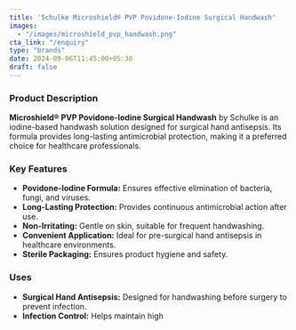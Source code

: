 ```yaml
---
title: 'Schulke Microshield® PVP Povidone-Iodine Surgical Handwash'
images:
  - "/images/microshield_pvp_handwash.png"
cta_link: "/enquiry"
type: "brands"
date: 2024-09-06T11:45:00+05:30
draft: false
---
```


### Product Description

**Microshield® PVP Povidone-Iodine Surgical Handwash** by Schulke is an iodine-based handwash solution designed for surgical hand antisepsis. Its formula provides long-lasting antimicrobial protection, making it a preferred choice for healthcare professionals.

### Key Features

- **Povidone-Iodine Formula:** Ensures effective elimination of bacteria, fungi, and viruses.
- **Long-Lasting Protection:** Provides continuous antimicrobial action after use.
- **Non-Irritating:** Gentle on skin, suitable for frequent handwashing.
- **Convenient Application:** Ideal for pre-surgical hand antisepsis in healthcare environments.
- **Sterile Packaging:** Ensures product hygiene and safety.

### Uses

- **Surgical Hand Antisepsis:** Designed for handwashing before surgery to prevent infection.
- **Infection Control:** Helps maintain high

